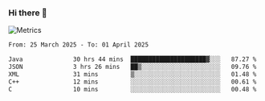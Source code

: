 ### Hi there 👋

![Metrics](https://github.com/radoapx/radoapx/blob/main/github-metrics.svg)

<!--START_SECTION:waka-->

```txt
From: 25 March 2025 - To: 01 April 2025

Java              30 hrs 44 mins  █████████████████████▓░░░   87.27 %
JSON              3 hrs 26 mins   ██▒░░░░░░░░░░░░░░░░░░░░░░   09.76 %
XML               31 mins         ▒░░░░░░░░░░░░░░░░░░░░░░░░   01.48 %
C++               12 mins         ░░░░░░░░░░░░░░░░░░░░░░░░░   00.61 %
C                 10 mins         ░░░░░░░░░░░░░░░░░░░░░░░░░   00.48 %
```

<!--END_SECTION:waka-->

<!--
**radoapx/radoapx** is a ✨ _special_ ✨ repository because its `README.md` (this file) appears on your GitHub profile.

Here are some ideas to get you started:

- 🔭 I’m currently working on ...
- 🌱 I’m currently learning ...
- 👯 I’m looking to collaborate on ...
- 🤔 I’m looking for help with ...
- 💬 Ask me about ...
- 📫 How to reach me: ...
- 😄 Pronouns: ...
- ⚡ Fun fact: ...
-->
